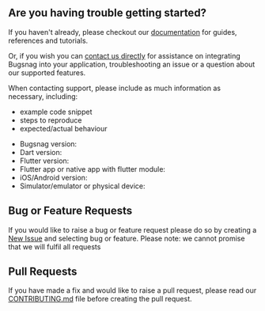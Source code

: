 ## Are you having trouble getting started?
If you haven't already, please checkout our [documentation](https://docs.bugsnag.com/platforms/flutter/) for guides, references and tutorials.

Or, if you wish you can [contact us directly](mailto:support@bugsnag.com) for assistance on integrating Bugsnag into your application, troubleshooting an issue or a question about our supported features.

When contacting support, please include as much information as necessary, including:

- example code snippet
- steps to reproduce
- expected/actual behaviour 

* Bugsnag version:
* Dart version:
* Flutter version:
* Flutter app or native app with flutter module:
* iOS/Android version:
* Simulator/emulator or physical device:

## Bug or Feature Requests
If you would like to raise a bug or feature request please do so by creating a [New Issue](https://github.com/bugsnag/bugsnag-flutter/issues/new/choose) and selecting bug or feature.
Please note: we cannot promise that we will fulfil all requests

## Pull Requests
If you have made a fix and would like to raise a pull request, please read our [CONTRIBUTING.md](../CONTRIBUTING.md) file before creating the pull request.